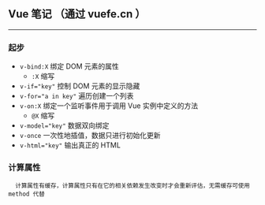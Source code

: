 ## Vue 笔记 （通过 vuefe.cn ）
***
### 起步


- `v-bind:X`  绑定 DOM 元素的属性
  - `:X` 缩写
- `v-if="key"` 控制 DOM 元素的显示隐藏
- `v-for="a in key"` 遍历创建一个列表
- `v-on:X` 绑定一个监听事件用于调用 Vue 实例中定义的方法
  - `@X` 缩写
- `v-model="key"` 数据双向绑定
- `v-once` 一次性地插值，数据只进行初始化更新
- `v-html="key"` 输出真正的 HTML


### 计算属性
~~~
  计算属性有缓存，计算属性只有在它的相关依赖发生改变时才会重新评估，无需缓存可使用 method 代替 
~~~